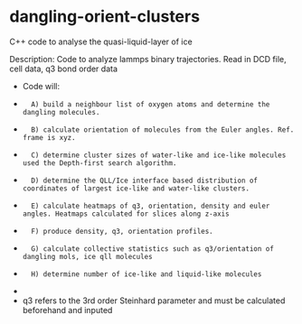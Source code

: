 # dangling-orient-clusters
C++ code to analyse the quasi-liquid-layer of ice


Description: Code to analyze lammps binary trajectories. Read in DCD file, cell data, q3 bond order data
 * Code will:
 *       A) build a neighbour list of oxygen atoms and determine the dangling molecules.
 *       B) calculate orientation of molecules from the Euler angles. Ref. frame is xyz.
 *       C) determine cluster sizes of water-like and ice-like molecules used the Depth-first search algorithm.
 *       D) determine the QLL/Ice interface based distribution of coordinates of largest ice-like and water-like clusters.
 *       E) calculate heatmaps of q3, orientation, density and euler angles. Heatmaps calculated for slices along z-axis
 *       F) produce density, q3, orientation profiles.
 *       G) calculate collective statistics such as q3/orientation of dangling mols, ice qll molecules
 *       H) determine number of ice-like and liquid-like molecules
 *
 *   q3 refers to the 3rd order Steinhard parameter and must be calculated beforehand and inputed
